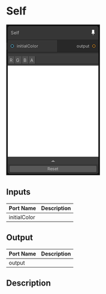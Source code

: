 # Self
![Mixture.SelfNode](../../images/Mixture.SelfNode.png)
## Inputs
Port Name | Description
--- | ---
initialColor | 

## Output
Port Name | Description
--- | ---
output | 

## Description

